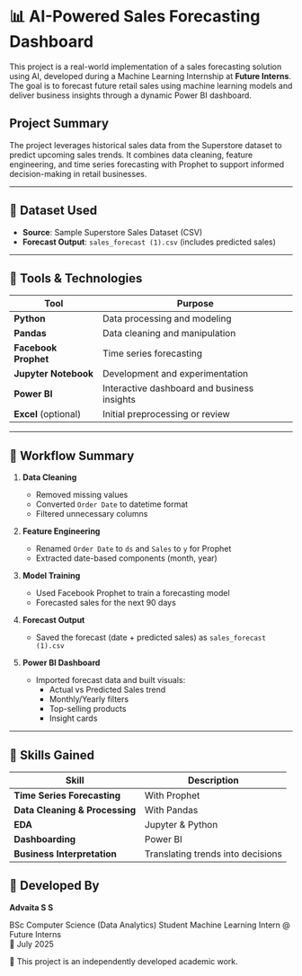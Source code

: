 # 📊 AI-Powered Sales Forecasting Dashboard

This project is a real-world implementation of a sales forecasting solution using AI, developed during a Machine Learning Internship at **Future Interns**. The goal is to forecast future retail sales using machine learning models and deliver business insights through a dynamic Power BI dashboard.

## Project Summary

The project leverages historical sales data from the Superstore dataset to predict upcoming sales trends. It combines data cleaning, feature engineering, and time series forecasting with Prophet to support informed decision-making in retail businesses.

---

## 📁 Dataset Used

- **Source**: Sample Superstore Sales Dataset (CSV)
- **Forecast Output**: `sales_forecast (1).csv` (includes predicted sales)

---

## 🧰 Tools & Technologies

| Tool                | Purpose                                      |
|---------------------|----------------------------------------------|
| **Python**          | Data processing and modeling                 |
| **Pandas**          | Data cleaning and manipulation               |
| **Facebook Prophet**| Time series forecasting                      |
| **Jupyter Notebook**| Development and experimentation              |
| **Power BI**        | Interactive dashboard and business insights  |
| **Excel** (optional)| Initial preprocessing or review              |

---

## 🔄 Workflow Summary

1. **Data Cleaning**
   - Removed missing values
   - Converted `Order Date` to datetime format
   - Filtered unnecessary columns

2. **Feature Engineering**
   - Renamed `Order Date` to `ds` and `Sales` to `y` for Prophet
   - Extracted date-based components (month, year)

3. **Model Training**
   - Used Facebook Prophet to train a forecasting model
   - Forecasted sales for the next 90 days

4. **Forecast Output**
   - Saved the forecast (date + predicted sales) as `sales_forecast (1).csv`

5. **Power BI Dashboard**
   - Imported forecast data and built visuals:
     - Actual vs Predicted Sales trend
     - Monthly/Yearly filters
     - Top-selling products
     - Insight cards

---

## 🎯 Skills Gained

| Skill                          | Description |
|-------------------------------|-------------|
| **Time Series Forecasting**   | With Prophet |
| **Data Cleaning & Processing**| With Pandas |
| **EDA**                       | Jupyter & Python |
| **Dashboarding**              | Power BI |
| **Business Interpretation**   | Translating trends into decisions |

## 👤 Developed By

**Advaita S S**  

BSc Computer Science (Data Analytics) Student
Machine Learning Intern @ Future Interns  
📅 July 2025

📌 This project is an independently developed academic work. 

